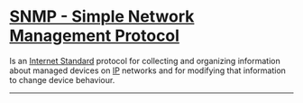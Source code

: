 # [SNMP - Simple Network Management Protocol](https://en.wikipedia.org/wiki/Simple_Network_Management_Protocol)

Is an [Internet Standard](https://en.wikipedia.org/wiki/Internet_Standard "Internet Standard") protocol for collecting and organizing information about managed devices on [IP](https://en.wikipedia.org/wiki/Internet_Protocol "Internet Protocol") networks and for modifying that information to change device behaviour.

---
